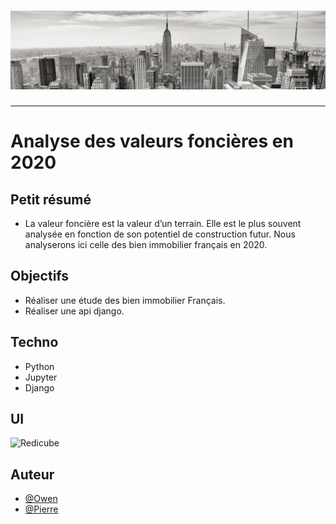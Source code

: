 <h1 align="center">
  <img src="./Assets/header.jpg" alt="Valeur Fonciere" />
</h1>

---

# Analyse des valeurs foncières en 2020

## Petit résumé

- La valeur foncière est la valeur d’un terrain. Elle est le plus souvent analysée en fonction de son potentiel de construction futur. Nous analyserons ici celle des bien immobilier français en 2020.

## Objectifs

- Réaliser une étude des bien immobilier Français.
- Réaliser une api django.

## Techno

- Python
- Jupyter
- Django

## UI
<img src="./static/pictures/visu.png" alt="Redicube" />

## Auteur

- [@Owen](https://github.com/owen974)
- [@Pierre](https://github.com/Pierre-Portfolio)
